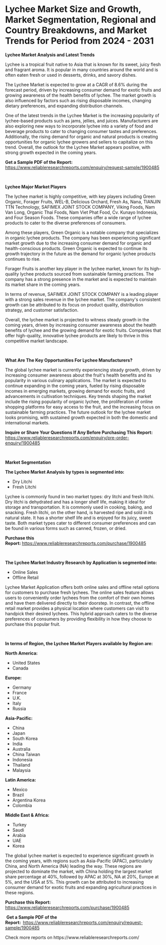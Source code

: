 <p><h1>Lychee Market Size and Growth, Market Segmentation, Regional and Country Breakdowns, and Market Trends for Period from 2024 -  2031</h1></p><p><strong>Lychee Market Analysis and Latest Trends</strong></p>
<p><p>Lychee is a tropical fruit native to Asia that is known for its sweet, juicy flesh and fragrant aroma. It is popular in many countries around the world and is often eaten fresh or used in desserts, drinks, and savory dishes.</p><p>The Lychee Market is expected to grow at a CAGR of 8.6% during the forecast period, driven by increasing consumer demand for exotic fruits and growing awareness of the health benefits of lychee. The market growth is also influenced by factors such as rising disposable incomes, changing dietary preferences, and expanding distribution channels.</p><p>One of the latest trends in the Lychee Market is the increasing popularity of lychee-based products such as jams, jellies, and juices. Manufacturers are also exploring new ways to incorporate lychee into a variety of food and beverage products to cater to changing consumer tastes and preferences. Additionally, the rising demand for organic and natural products is creating opportunities for organic lychee growers and sellers to capitalize on this trend. Overall, the outlook for the Lychee Market appears positive, with strong growth expected in the coming years.</p></p>
<p><strong>Get a Sample PDF of the Report:&nbsp;</strong> <a href="https://www.reliableresearchreports.com/enquiry/request-sample/1900485">https://www.reliableresearchreports.com/enquiry/request-sample/1900485</a></p>
<p>&nbsp;</p>
<p><strong>Lychee Major Market Players</strong></p>
<p><p>The lychee market is highly competitive, with key players including Green Organic, Forager Fruits, WEL-B, Delicious Orchard, Fresh As, Nana, TIANJIN TTN Technology, SAFIMEX JOINT STOCK COMPANY, Viking Foods, Nam Van Long, Organic Thai Foods, Nam Viet Phat Food, Cv. Kunayo Indonesia, and Four Season Foods. These companies offer a wide range of lychee products to cater to the diverse preferences of consumers.</p><p>Among these players, Green Organic is a notable company that specializes in organic lychee products. The company has been experiencing significant market growth due to the increasing consumer demand for organic and health-conscious products. Green Organic is expected to continue its growth trajectory in the future as the demand for organic lychee products continues to rise.</p><p>Forager Fruits is another key player in the lychee market, known for its high-quality lychee products sourced from sustainable farming practices. The company has a strong presence in the market and is expected to maintain its market share in the coming years.</p><p>In terms of revenue, SAFIMEX JOINT STOCK COMPANY is a leading player with a strong sales revenue in the lychee market. The company's consistent growth can be attributed to its focus on product quality, distribution strategy, and customer satisfaction.</p><p>Overall, the lychee market is projected to witness steady growth in the coming years, driven by increasing consumer awareness about the health benefits of lychee and the growing demand for exotic fruits. Companies that offer high-quality, innovative lychee products are likely to thrive in this competitive market landscape.</p></p>
<p>&nbsp;</p>
<p><strong>What Are The Key Opportunities For Lychee Manufacturers?</strong></p>
<p><p>The global lychee market is currently experiencing steady growth, driven by increasing consumer awareness about the fruit's health benefits and its popularity in various culinary applications. The market is expected to continue expanding in the coming years, fueled by rising disposable incomes in emerging markets, growing demand for exotic fruits, and advancements in cultivation techniques. Key trends shaping the market include the rising popularity of organic lychee, the proliferation of online shopping platforms for easy access to the fruit, and the increasing focus on sustainable farming practices. The future outlook for the lychee market looks promising, with sustained growth expected in both the domestic and international markets.</p></p>
<p><strong>Inquire or Share Your Questions If Any Before Purchasing This Report:</strong> <a href="https://www.reliableresearchreports.com/enquiry/pre-order-enquiry/1900485">https://www.reliableresearchreports.com/enquiry/pre-order-enquiry/1900485</a></p>
<p>&nbsp;</p>
<p><strong>Market Segmentation</strong></p>
<p><strong>The Lychee Market Analysis by types is segmented into:</strong></p>
<p><ul><li>Dry Litchi</li><li>Fresh Litchi</li></ul></p>
<p><p>Lychee is commonly found in two market types: dry litchi and fresh litchi. Dry litchi is dehydrated and has a longer shelf life, making it ideal for storage and transportation. It is commonly used in cooking, baking, and snacking. Fresh litchi, on the other hand, is harvested ripe and sold in its natural state. It has a shorter shelf life and is enjoyed for its juicy, sweet taste. Both market types cater to different consumer preferences and can be found in various forms such as canned, frozen, or dried.</p></p>
<p><strong>Purchase this Report:&nbsp;</strong><a href="https://www.reliableresearchreports.com/purchase/1900485">https://www.reliableresearchreports.com/purchase/1900485</a></p>
<p>&nbsp;</p>
<p><strong>The Lychee Market Industry Research by Application is segmented into:</strong></p>
<p><ul><li>Online Sales</li><li>Offline Retail</li></ul></p>
<p><p>Lychee Market Application offers both online sales and offline retail options for customers to purchase fresh lychees. The online sales feature allows users to conveniently order lychees from the comfort of their own homes and have them delivered directly to their doorstep. In contrast, the offline retail market provides a physical location where customers can visit to handpick their desired lychees. This hybrid approach caters to the diverse preferences of consumers by providing flexibility in how they choose to purchase this popular fruit.</p></p>
<p>&nbsp;</p>
<p><strong>In terms of Region, the Lychee Market Players available by Region are:</strong></p>
<p>
    <p> <strong> North America: </strong>
        <ul>
            <li>United States</li>
            <li>Canada</li>
        </ul>
        </p> 
    <p> <strong> Europe: </strong>
        <ul>
            <li>Germany</li>
            <li>France</li>
            <li>U.K.</li>
            <li>Italy</li>
            <li>Russia</li>
        </ul>
        </p> 
    <p> <strong> Asia-Pacific: </strong>
        <ul>
            <li>China</li>
            <li>Japan</li>
            <li>South Korea</li>
            <li>India</li>
            <li>Australia</li>
            <li>China Taiwan</li>
            <li>Indonesia</li>
            <li>Thailand</li>
            <li>Malaysia</li>
        </ul>
        </p> 
    <p> <strong> Latin America: </strong>
        <ul>
            <li>Mexico</li>
            <li>Brazil</li>
            <li>Argentina Korea</li>
            <li>Colombia</li>
        </ul>
        </p> 
    <p> <strong> Middle East & Africa: </strong>
        <ul>
            <li>Turkey</li>
            <li>Saudi</li>
            <li>Arabia</li>
            <li>UAE</li>
            <li>Korea</li>
        </ul>
    </p>
    </p>
<p><p>The global lychee market is expected to experience significant growth in the coming years, with regions such as Asia-Pacific (APAC), particularly China, and North America (NA) leading the way. These regions are projected to dominate the market, with China holding the largest market share percentage at 40%, followed by APAC at 30%, NA at 20%, Europe at 5%, and the USA at 5%. This growth can be attributed to increasing consumer demand for exotic fruits and expanding agricultural practices in these regions.</p></p>
<p><strong>Purchase this Report: </strong><a href="https://www.reliableresearchreports.com/purchase/1900485">https://www.reliableresearchreports.com/purchase/1900485</a></p>
<p>&nbsp;<strong>Get a Sample PDF of the Report:&nbsp;&nbsp;</strong><a href="https://www.reliableresearchreports.com/enquiry/request-sample/1900485">https://www.reliableresearchreports.com/enquiry/request-sample/1900485</a></p>
<p><strong></strong></p>
<p>Check more reports on https://www.reliableresearchreports.com/</p>